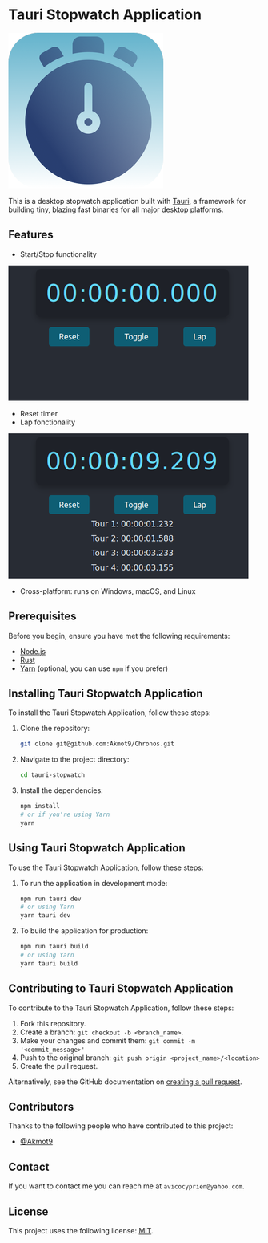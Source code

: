 # Tauri Stopwatch Application
![logo](src-tauri/icons/Square310x310Logo.png)

This is a desktop stopwatch application built with [Tauri](https://tauri.studio/), a framework for building tiny, blazing fast binaries for all major desktop platforms.

## Features

- Start/Stop functionality

![start](<docs/Capture d’écran du 2023-12-12 09-40-08.png>)

- Reset timer
- Lap fonctionality 

![start](<docs/Capture d’écran du 2023-12-12 09-41-31.png>)

- Cross-platform: runs on Windows, macOS, and Linux

## Prerequisites

Before you begin, ensure you have met the following requirements:

- [Node.js](https://nodejs.org/)
- [Rust](https://www.rust-lang.org/)
- [Yarn](https://yarnpkg.com/) (optional, you can use `npm` if you prefer)

## Installing Tauri Stopwatch Application

To install the Tauri Stopwatch Application, follow these steps:

1. Clone the repository:
   ```sh
   git clone git@github.com:Akmot9/Chronos.git
   ```
2. Navigate to the project directory:
   ```sh
   cd tauri-stopwatch
   ```
3. Install the dependencies:
   ```sh
   npm install
   # or if you're using Yarn
   yarn
   ```

## Using Tauri Stopwatch Application

To use the Tauri Stopwatch Application, follow these steps:

1. To run the application in development mode:
   ```sh
   npm run tauri dev
   # or using Yarn
   yarn tauri dev
   ```
2. To build the application for production:
   ```sh
   npm run tauri build
   # or using Yarn
   yarn tauri build
   ```

## Contributing to Tauri Stopwatch Application

To contribute to the Tauri Stopwatch Application, follow these steps:

1. Fork this repository.
2. Create a branch: `git checkout -b <branch_name>`.
3. Make your changes and commit them: `git commit -m '<commit_message>'`
4. Push to the original branch: `git push origin <project_name>/<location>`
5. Create the pull request.

Alternatively, see the GitHub documentation on [creating a pull request](https://help.github.com/articles/creating-a-pull-request/).

## Contributors

Thanks to the following people who have contributed to this project:

- [@Akmot9](https://github.com/Akmot9)

## Contact

If you want to contact me you can reach me at `avicocyprien@yahoo.com`.

## License

This project uses the following license: [MIT](<link_to_license>).
